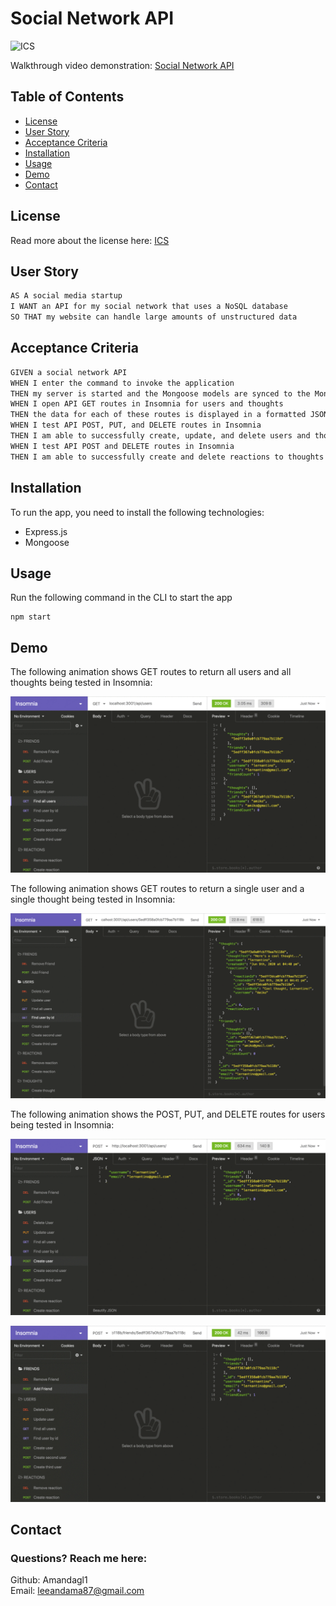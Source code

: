 # Social Network API
![ICS](https://img.shields.io/badge/license-ICS-orange)

Walkthrough video demonstration: [Social Network API](assets/social-network-api.webm)

## Table of Contents
- [License](#license)
- [User Story](#user-story)
- [Acceptance Criteria](#acceptance-criteria)
- [Installation](#installation)
- [Usage](#usage)
- [Demo](#demo)
- [Contact](#contact)


## License
Read more about the license here: [ICS](https://choosealicense.com/licenses/isc/)

## User Story

```md
AS A social media startup
I WANT an API for my social network that uses a NoSQL database
SO THAT my website can handle large amounts of unstructured data
```

## Acceptance Criteria

```md
GIVEN a social network API
WHEN I enter the command to invoke the application
THEN my server is started and the Mongoose models are synced to the MongoDB database
WHEN I open API GET routes in Insomnia for users and thoughts
THEN the data for each of these routes is displayed in a formatted JSON
WHEN I test API POST, PUT, and DELETE routes in Insomnia
THEN I am able to successfully create, update, and delete users and thoughts in my database
WHEN I test API POST and DELETE routes in Insomnia
THEN I am able to successfully create and delete reactions to thoughts and add and remove friends to a user’s friend list
```

## Installation
To run the app, you need to install the following technologies:
- Express.js
- Mongoose


## Usage
Run the following command in the CLI to start the app
```
npm start
```

## Demo

The following animation shows GET routes to return all users and all thoughts being tested in Insomnia:

![Demo of GET routes to return all users and all thoughts being tested in Insomnia.](./Assets/18-nosql-homework-demo-01.gif)

The following animation shows GET routes to return a single user and a single thought being tested in Insomnia:

![Demo that shows GET routes to return a single user and a single thought being tested in Insomnia.](./Assets/18-nosql-homework-demo-02.gif)

The following animation shows the POST, PUT, and DELETE routes for users being tested in Insomnia:

![Demo that shows the POST, PUT, and DELETE routes for users being tested in Insomnia.](./Assets/18-nosql-homework-demo-03.gif)


![Demo that shows the POST and DELETE routes for a user’s friend list being tested in Insomnia.](./Assets/18-nosql-homework-demo-04.gif)


## Contact

### Questions? Reach me here:  
Github: Amandagl1  
Email: leeandama87@gmail.com